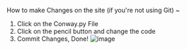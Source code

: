 How to make Changes on the site (if you're not using Git) ~
1. Click on the Conway.py File
2. Click on the pencil button and change the code
3. Commit Changes, Done!
![image](https://github.com/user-attachments/assets/91875cba-0505-4971-b02a-2045c0882505)
